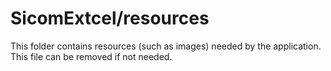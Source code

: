 # SicomExtcel/resources

This folder contains resources (such as images) needed by the application. This file can
be removed if not needed.
